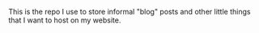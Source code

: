 This is the repo I use to store informal "blog" posts and other little things that I want to host on my website.